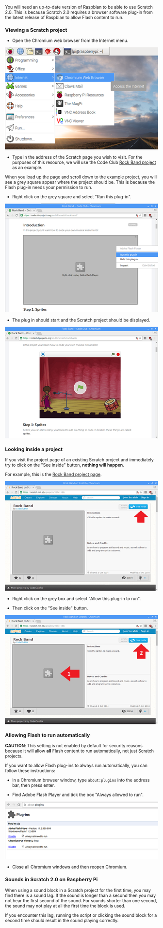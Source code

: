 You will need an up-to-date version of Raspbian to be able to use Scratch 2.0. This is because Scratch 2.0 requires a browser software plug-in from the latest release of Raspbian to allow Flash content to run.

### Viewing a Scratch project

+ Open the Chromium web browser from the Internet menu.

![Opening Chromium](images/open-chromium.png)

+ Type in the address of the Scratch page you wish to visit. For the purposes of this resource, we will use the Code Club [Rock Band project](https://projects.raspberrypi.org/en/projects/rock-band) as an example.

When you load up the page and scroll down to the example project, you will see a grey square appear where the project should be. This is because the Flash plug-in needs your permission to run.

+ Right click on the grey square and select "Run this plug-in".

![Running the plug-in](images/run-this-plugin.png)

+ The plug in should start and the Scratch project should be displayed.

![Scratch works](images/scratch-works.png)

### Looking inside a project

If you visit the project page of an existing Scratch project and immediately try to click on the "See inside" button, **nothing will happen**.

For example, this is the [Rock Band project page](https://scratch.mit.edu/projects/26741186/).

![Scratch project](images/scratch-project.png)

+ Right click on the grey box and select "Allow this plug-in to run".

+ Then click on the "See inside" button.

![Enable plug-in first](images/enable-plugin-first.png)

### Allowing Flash to run automatically

**CAUTION**: This setting is not enabled by default for security reasons because it will allow **all** Flash content to run automatically, not just Scratch projects.

If you want to allow Flash plug-ins to always run automatically, you can follow these instructions:

+ In a Chromium browser window, type `about:plugins` into the address bar, then press enter.

+ Find Adobe Flash Player and tick the box "Always allowed to run".

![About plug-ins](images/about-plugins.png)

+ Close all Chromium windows and then reopen Chromium.


### Sounds in Scratch 2.0 on Raspberry Pi

When using a sound block in a Scratch project for the first time, you may find there is a sound lag. If the sound is longer than a second then you may not hear the first second of the sound. For sounds shorter than one second, the sound may not play at all the first time the block is used.

If you encounter this lag, running the script or clicking the sound block for a second time should result in the sound playing correctly.
